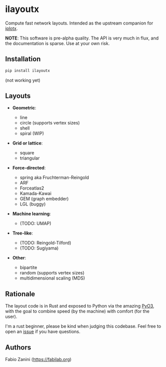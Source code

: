 # ilayoutx

Compute fast network layouts. Intended as the upstream companion for [iplotx](https://github.com/fabilab/iplotx).

**NOTE**: This software is pre-alpha quality. The API is very much in flux, and the documentation is sparse. Use at your own risk.

## Installation
```bash
pip install ilayoutx
```

(not working yet)

## Layouts
- **Geometric**:
  - line
  - circle (supports vertex sizes)
  - shell
  - spiral (WIP)

- **Grid or lattice**:
  - square
  - triangular

- **Force-directed**:
  - spring aka Fruchterman-Reingold
  - ARF
  - Forceatlas2
  - Kamada-Kawai
  - GEM (graph embedder)
  - LGL (buggy)

- **Machine learning**:
  - (TODO: UMAP)

- **Tree-like**:
  - (TODO: Reingold-Tilford)
  - (TODO: Sugiyama)

- **Other**:
  - bipartite
  - random (supports vertex sizes)
  - multidimensional scaling (MDS)



## Rationale
The layout code is in Rust and exposed to Python via the amazing [PyO3](https://pyo3.rs/), with the goal to combine speed (by the machine) with comfort (for the user).

I'm a rust beginner, please be kind when judging this codebase. Feel free to open an [issue](https://github.com/fabilab/ilayoutx/issues) if you have questions.

## Authors
Fabio Zanini (https://fabilab.org)
